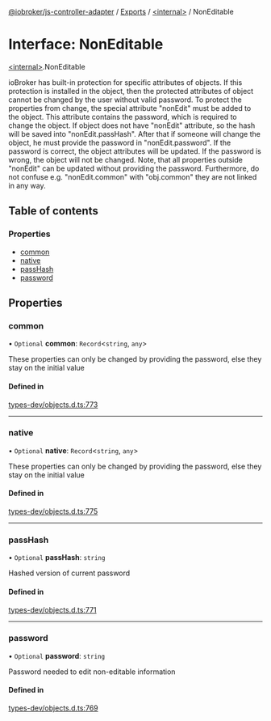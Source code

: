 [@iobroker/js-controller-adapter](../README.md) / [Exports](../modules.md) / [\<internal\>](../modules/internal_.md) / NonEditable

# Interface: NonEditable

[\<internal\>](../modules/internal_.md).NonEditable

ioBroker has built-in protection for specific attributes of objects. If this protection is installed in the object, then the protected attributes of object cannot be changed by the user without valid password.
To protect the properties from change, the special attribute "nonEdit" must be added to the object. This attribute contains the password, which is required to change the object.
If object does not have "nonEdit" attribute, so the hash will be saved into "nonEdit.passHash". After that if someone will change the object, he must provide the password in "nonEdit.password".
If the password is correct, the object attributes will be updated. If the password is wrong, the object will not be changed.
Note, that all properties outside "nonEdit" can be updated without providing the password. Furthermore, do not confuse e.g. "nonEdit.common" with "obj.common" they are not linked in any way.

## Table of contents

### Properties

- [common](internal_.NonEditable.md#common)
- [native](internal_.NonEditable.md#native)
- [passHash](internal_.NonEditable.md#passhash)
- [password](internal_.NonEditable.md#password)

## Properties

### common

• `Optional` **common**: `Record`\<`string`, `any`\>

These properties can only be changed by providing the password, else they stay on the initial value

#### Defined in

[types-dev/objects.d.ts:773](https://github.com/ioBroker/ioBroker.js-controller/blob/a0e0bc1d/packages/types-dev/objects.d.ts#L773)

___

### native

• `Optional` **native**: `Record`\<`string`, `any`\>

These properties can only be changed by providing the password, else they stay on the initial value

#### Defined in

[types-dev/objects.d.ts:775](https://github.com/ioBroker/ioBroker.js-controller/blob/a0e0bc1d/packages/types-dev/objects.d.ts#L775)

___

### passHash

• `Optional` **passHash**: `string`

Hashed version of current password

#### Defined in

[types-dev/objects.d.ts:771](https://github.com/ioBroker/ioBroker.js-controller/blob/a0e0bc1d/packages/types-dev/objects.d.ts#L771)

___

### password

• `Optional` **password**: `string`

Password needed to edit non-editable information

#### Defined in

[types-dev/objects.d.ts:769](https://github.com/ioBroker/ioBroker.js-controller/blob/a0e0bc1d/packages/types-dev/objects.d.ts#L769)
